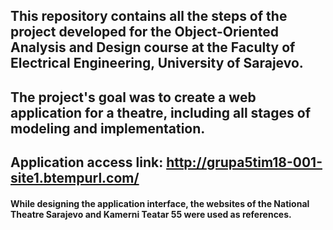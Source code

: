 ## This repository contains all the steps of the project developed for the Object-Oriented Analysis and Design course at the Faculty of Electrical Engineering, University of Sarajevo.
## The project's goal was to create a web application for a theatre, including all stages of modeling and implementation.
## Application access link: http://grupa5tim18-001-site1.btempurl.com/
#### While designing the application interface, the websites of the National Theatre Sarajevo and Kamerni Teatar 55 were used as references.
